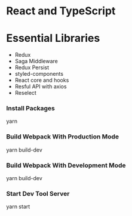 # React and TypeScript

# Essential Libraries
- Redux
- Saga Middleware
- Redux Persist
- styled-components
- React core and hooks
- Resful API with axios
- Reselect

### Install Packages
yarn 

### Build Webpack With Production Mode
yarn build-dev

### Build Webpack With Development Mode
yarn build-dev

### Start Dev Tool Server
yarn start
```
